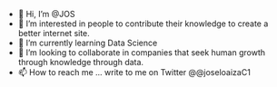 - 👋 Hi, I’m @JOS
- 👀 I’m interested in people to contribute their knowledge to create a better internet site. 
- 🌱 I’m currently learning Data Science
- 💞️ I’m looking to collaborate in companies that seek human growth through knowledge through data.
- 📫 How to reach me ... write to me on Twitter @@joseloaizaC1

<!---
SrLero/SrLero is a ✨ special ✨ repository because its `README.md` (this file) appears on your GitHub profile.
You can click the Preview link to take a look at your changes.
--->
